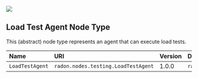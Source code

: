 ![](https://img.shields.io/badge/Status:-RELEASED-green)

## Load Test Agent Node Type

This (abstract) node type represents an agent that can execute load tests.

| Name | URI | Version | Derived From |
|:---- |:--- |:------- |:------------ |
| `LoadTestAgent` | `radon.nodes.testing.LoadTestAgent` | 1.0.0 | `radon.nodes.testing.CTTAgent` |
